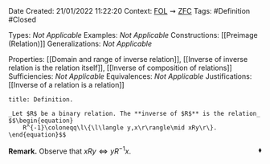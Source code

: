 <br />
<br />

Date Created: 21/01/2022 11:22:20
Context: [$\textrm{FOL}$](obsidian://open?file=First%20Order%20Logic)$\,\,\rightsquigarrow\,\,$[$\textrm{ZFC}$](obsidian://open?file=Zermelo-Fraenkel%20Set%20Theory%20with%20Choice)
Tags: #Definition #Closed 

Types: _Not Applicable_
Examples: _Not Applicable_ 
Constructions: [[Preimage (Relation)]]
Generalizations: _Not Applicable_

Properties: [[Domain and range of inverse relation]], [[Inverse of inverse relation is the relation itself]], [[Inverse of composition of relations]]
Sufficiencies: _Not Applicable_
Equivalences: _Not Applicable_
Justifications: [[Inverse of a relation is a relation]]

``` ad-Definition
title: Definition.

_Let $R$ be a binary relation. The **inverse of $R$** is the relation_
$$\begin{equation}
    R^{-1}\coloneqq\l\{\l\langle y,x\r\rangle\mid xRy\r\}.
\end{equation}$$

```

**Remark.** Observe that $xRy\Leftrightarrow yR^{-1}x$.<span style="float:right;">$\blacklozenge$</span>
